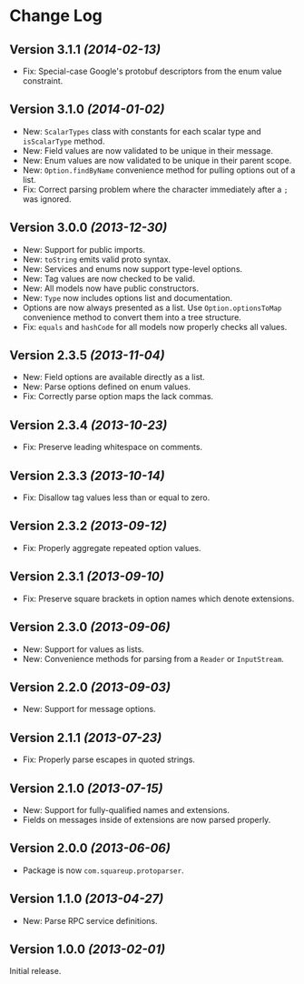 Change Log
==========

Version 3.1.1 *(2014-02-13)*
----------------------------

 * Fix: Special-case Google's protobuf descriptors from the enum value constraint.


Version 3.1.0 *(2014-01-02)*
----------------------------

 * New: `ScalarTypes` class with constants for each scalar type and `isScalarType` method.
 * New: Field values are now validated to be unique in their message.
 * New: Enum values are now validated to be unique in their parent scope.
 * New: `Option.findByName` convenience method for pulling options out of a list.
 * Fix: Correct parsing problem where the character immediately after a `;` was ignored.


Version 3.0.0 *(2013-12-30)*
----------------------------

 * New: Support for public imports.
 * New: `toString` emits valid proto syntax.
 * New: Services and enums now support type-level options.
 * New: Tag values are now checked to be valid.
 * New: All models now have public constructors.
 * New: `Type` now includes options list and documentation.
 * Options are now always presented as a list. Use `Option.optionsToMap` convenience method to
   convert them into a tree structure.
 * Fix: `equals` and `hashCode` for all models now properly checks all values.


Version 2.3.5 *(2013-11-04)*
----------------------------

 * New: Field options are available directly as a list.
 * New: Parse options defined on enum values.
 * Fix: Correctly parse option maps the lack commas.


Version 2.3.4 *(2013-10-23)*
----------------------------

 * Fix: Preserve leading whitespace on comments.


Version 2.3.3 *(2013-10-14)*
----------------------------

 * Fix: Disallow tag values less than or equal to zero.


Version 2.3.2 *(2013-09-12)*
----------------------------

 * Fix: Properly aggregate repeated option values.


Version 2.3.1 *(2013-09-10)*
----------------------------

 * Fix: Preserve square brackets in option names which denote extensions.


Version 2.3.0 *(2013-09-06)*
----------------------------

 * New: Support for values as lists.
 * New: Convenience methods for parsing from a `Reader` or `InputStream`.


Version 2.2.0 *(2013-09-03)*
----------------------------

 * New: Support for message options.


Version 2.1.1 *(2013-07-23)*
----------------------------

 * Fix: Properly parse escapes in quoted strings.


Version 2.1.0 *(2013-07-15)*
----------------------------

 * New: Support for fully-qualified names and extensions.
 * Fields on messages inside of extensions are now parsed properly.


Version 2.0.0 *(2013-06-06)*
----------------------------

 * Package is now `com.squareup.protoparser`.


Version 1.1.0 *(2013-04-27)*
----------------------------

 * New: Parse RPC service definitions.


Version 1.0.0 *(2013-02-01)*
----------------------------

Initial release.
